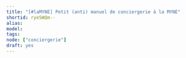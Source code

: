 ```yaml
---
title: "[#laMYNE] Petit (anti) manuel de conciergerie à la MYNE"
shortid: ryeSWQm--
alias:
model:
tags:
node: ["conciergerie"]
draft: yes
---
```

